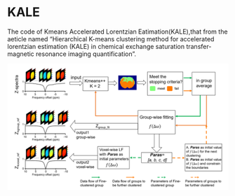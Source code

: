 # KALE
The code of Kmeans Accelerated Lorentzian Eatimation(KALE),that from the aeticle named “Hierarchical K-means clustering method for accelerated lorentzian estimation (KALE) in chemical exchange saturation transfer-magnetic resonance imaging quantification”.

![image](https://github.com/easyCEST/KALE/blob/main/KALE%20flow%20chart.png)
